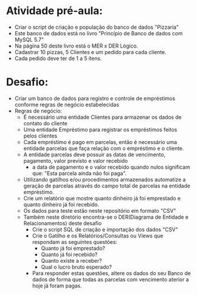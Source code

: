 # Atividade pré-aula:
- Criar o script de criação e população do banco de dados "Pizzaria"
- Este banco de dados está no livro "Princípio de Banco de dados com MySQL 5.7"
- Na página 50 deste livro está o MER x DER Lógico.
- Cadastrar 10 pizzas, 5 Clientes e um pedido para cada cliente.
- Cada pedido deve ter de 1 a 5 ítens.

# Desafio:
- Criar um banco de dados para registro e controle de empréstimos conforme regras de negócio estabelecidas
- Regras de negócio:
	- É necessário uma entidade Clientes para armazenar os dados de contato do cliente
	- Uma entidade Empréstimo para registrar os empréstimos feitos pelos clientes
	- Cada empréstimo é pago em parcelas, então é necessário uma entidade parcelas que faça relação com o empréstimo e o cliente.
	- A entidade parcelas deve possuir as datas de vencimento, pagamento, valor previsto e valor recebido
		- a data de pagamento e o valor recebido quando nulos significam que: "Esta parcela ainda não foi paga".
	- Utilizando gatilhos e/ou procedimentos armazenados automatize a geração de parcelas através do campo total de parcelas na entidade empréstimo.
	- Crie um relatório que mostre quanto dinheiro já foi emprestado e quanto dinheiro já foi recebido.
	- Os dados para teste estão neste repositório em formato "CSV"
	- Também neste diretório encontra-se o DER(Diagrama de Entidade e Relacionamentos) deste desafio
		- Crie o script SQL de criação e importação dos dados "CSV"
		- Crie o Gatilho e os Relatórios/Consultas ou Views que respondam as seguintes questões:
			- Quanto já foi emprestado?
			- Quanto já foi recebido?
			- Quanto existe a receber?
			- Qual o lucro bruto esperado?
		- Para responder estas questões, altere os dados do seu Banco de dados de forma que todas as parcelas com vencimento aterior a hoje já foram pagas.
